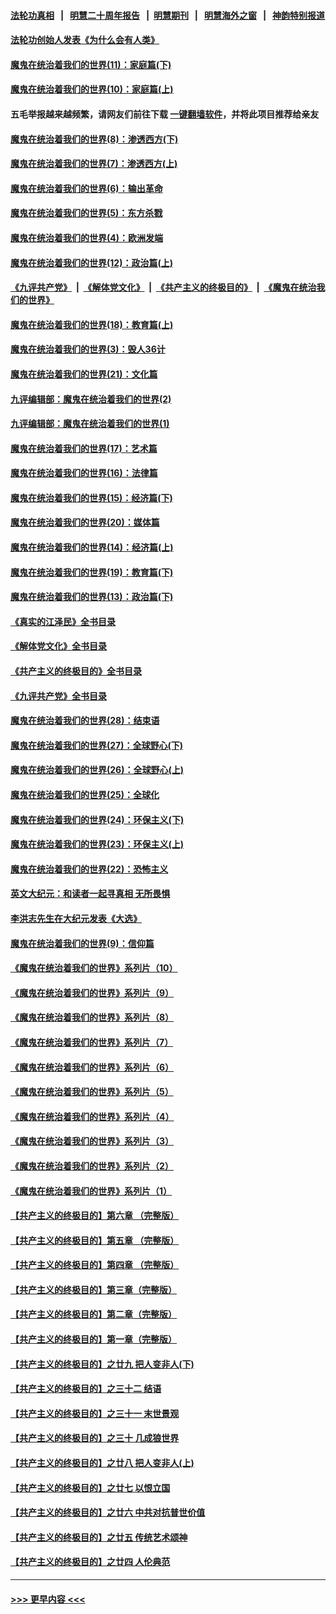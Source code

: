 #### [法轮功真相](https://github.com/gfw-breaker/truth/blob/master/README.md?t=0) &nbsp;&nbsp;|&nbsp;&nbsp; [明慧二十周年报告](https://github.com/gfw-breaker/mh-reports/blob/master/README.md?t=0) &nbsp;&nbsp;|&nbsp;&nbsp;[明慧期刊](https://github.com/gfw-breaker/mh-qikan) &nbsp;&nbsp;|&nbsp;&nbsp; [明慧海外之窗](https://github.com/gfw-breaker/mh-news/blob/master/README.md?t=0) &nbsp;&nbsp;|&nbsp;&nbsp; [神韵特别报道](https://github.com/gfw-breaker/mh-news/blob/master/shenyun.md?t=0)
#### [法轮功创始人发表《为什么会有人类》](../pages/nsc422/n13912117.md?t=02262143) 
#### [魔鬼在统治着我们的世界(11)：家庭篇(下)](../pages/nsc422/n10440961.md?t=02262143) 
#### [魔鬼在统治着我们的世界(10)：家庭篇(上)](../pages/nsc422/n10435448.md?t=02262143) 
#### 五毛举报越来越频繁，请网友们前往下载 [一键翻墙软件](https://github.com/gfw-breaker/ssr-accounts)，并将此项目推荐给亲友
#### [魔鬼在统治着我们的世界(8)：渗透西方(下)](../pages/nsc422/n10429603.md?t=02262143) 
#### [魔鬼在统治着我们的世界(7)：渗透西方(上)](../pages/nsc422/n10426013.md?t=02262143) 
#### [魔鬼在统治着我们的世界(6)：输出革命](../pages/nsc422/n10421536.md?t=02262143) 
#### [魔鬼在统治着我们的世界(5)：东方杀戮](../pages/nsc422/n10417707.md?t=02262143) 
#### [魔鬼在统治着我们的世界(4)：欧洲发端](../pages/nsc422/n10414890.md?t=02262143) 
#### [魔鬼在统治着我们的世界(12)：政治篇(上)](../pages/nsc422/n10444576.md?t=02262143) 
#### [《九评共产党》](https://github.com/begood0513/9ping.md/blob/master/README.md) &nbsp;|&nbsp; [《解体党文化》](../../../../jtdwh.md/blob/master/README.md)  &nbsp;|&nbsp; [《共产主义的终极目的》](../../../../gczydzjmd.md/blob/master/README.md) &nbsp;|&nbsp; [《魔鬼在统治我们的世界》](../../../../mgztzwmdsj.md/blob/master/README.md) 
#### [魔鬼在统治着我们的世界(18)：教育篇(上)](../pages/nsc422/n10526970.md?t=02262143) 
#### [魔鬼在统治着我们的世界(3)：毁人36计](../pages/nsc422/n10411583.md?t=02262143) 
#### [魔鬼在统治着我们的世界(21)：文化篇](../pages/nsc422/n10597706.md?t=02262143) 
#### [九评编辑部：魔鬼在统治着我们的世界(2)](../pages/nsc422/n10410036.md?t=02262143) 
#### [九评编辑部：魔鬼在统治着我们的世界(1)](../pages/nsc422/n10406825.md?t=02262143) 
#### [魔鬼在统治着我们的世界(17)：艺术篇](../pages/nsc422/n10499093.md?t=02262143) 
#### [魔鬼在统治着我们的世界(16)：法律篇](../pages/nsc422/n10485969.md?t=02262143) 
#### [魔鬼在统治着我们的世界(15)：经济篇(下)](../pages/nsc422/n10469975.md?t=02262143) 
#### [魔鬼在统治着我们的世界(20)：媒体篇](../pages/nsc422/n10586579.md?t=02262143) 
#### [魔鬼在统治着我们的世界(14)：经济篇(上)](../pages/nsc422/n10457370.md?t=02262143) 
#### [魔鬼在统治着我们的世界(19)：教育篇(下)](../pages/nsc422/n10564808.md?t=02262143) 
#### [魔鬼在统治着我们的世界(13)：政治篇(下)](../pages/nsc422/n10448270.md?t=02262143) 
#### [《真实的江泽民》全书目录](../pages/nsc422/n13721399.md?t=02262143) 
#### [《解体党文化》全书目录](../pages/nsc422/n13721157.md?t=02262143) 
#### [《共产主义的终极目的》全书目录](../pages/nsc422/n13721048.md?t=02262143) 
#### [《九评共产党》全书目录](../pages/nsc422/n13708085.md?t=02262143) 
#### [魔鬼在统治着我们的世界(28)：结束语](../pages/nsc422/n10936246.md?t=02262143) 
#### [魔鬼在统治着我们的世界(27)：全球野心(下)](../pages/nsc422/n10928319.md?t=02262143) 
#### [魔鬼在统治着我们的世界(26)：全球野心(上)](../pages/nsc422/n10900318.md?t=02262143) 
#### [魔鬼在统治着我们的世界(25)：全球化](../pages/nsc422/n10788205.md?t=02262143) 
#### [魔鬼在统治着我们的世界(24)：环保主义(下)](../pages/nsc422/n10695307.md?t=02262143) 
#### [魔鬼在统治着我们的世界(23)：环保主义(上)](../pages/nsc422/n10688613.md?t=02262143) 
#### [魔鬼在统治着我们的世界(22)：恐怖主义](../pages/nsc422/n10614727.md?t=02262143) 
#### [英文大纪元：和读者一起寻真相 无所畏惧](../pages/nsc422/n12542027.md?t=02262143) 
#### [李洪志先生在大纪元发表《大选》](../pages/nsc422/n12534746.md?t=02262143) 
#### [魔鬼在统治着我们的世界(9)：信仰篇](../pages/nsc422/n10432159.md?t=02262143) 
#### [《魔鬼在统治着我们的世界》系列片（10）](../pages/nsc422/n12292670.md?t=02262143) 
#### [《魔鬼在统治着我们的世界》系列片（9）](../pages/nsc422/n12290859.md?t=02262143) 
#### [《魔鬼在统治着我们的世界》系列片（8）](../pages/nsc422/n12287445.md?t=02262143) 
#### [《魔鬼在统治着我们的世界》系列片（7）](../pages/nsc422/n12283425.md?t=02262143) 
#### [《魔鬼在统治着我们的世界》系列片（6）](../pages/nsc422/n12282314.md?t=02262143) 
#### [《魔鬼在统治着我们的世界》系列片（5）](../pages/nsc422/n12281419.md?t=02262143) 
#### [《魔鬼在统治着我们的世界》系列片（4）](../pages/nsc422/n12274024.md?t=02262143) 
#### [《魔鬼在统治着我们的世界》系列片（3）](../pages/nsc422/n12271322.md?t=02262143) 
#### [《魔鬼在统治着我们的世界》系列片（2）](../pages/nsc422/n12269049.md?t=02262143) 
#### [《魔鬼在统治着我们的世界》系列片（1）](../pages/nsc422/n12267575.md?t=02262143) 
#### [【共产主义的终极目的】第六章 （完整版）](../pages/nsc422/n11428913.md?t=02262143) 
#### [【共产主义的终极目的】第五章 （完整版）](../pages/nsc422/n11428912.md?t=02262143) 
#### [【共产主义的终极目的】第四章 （完整版）](../pages/nsc422/n11428907.md?t=02262143) 
#### [【共产主义的终极目的】第三章（完整版）](../pages/nsc422/n11428848.md?t=02262143) 
#### [【共产主义的终极目的】第二章（完整版）](../pages/nsc422/n11428831.md?t=02262143) 
#### [【共产主义的终极目的】第一章（完整版）](../pages/nsc422/n11417651.md?t=02262143) 
#### [【共产主义的终极目的】之廿九 把人变非人(下)](../pages/nsc422/n11344140.md?t=02262143) 
#### [【共产主义的终极目的】之三十二 结语](../pages/nsc422/n11360535.md?t=02262143) 
#### [【共产主义的终极目的】之三十一 末世景观](../pages/nsc422/n11351129.md?t=02262143) 
#### [【共产主义的终极目的】之三十 几成狼世界](../pages/nsc422/n11348280.md?t=02262143) 
#### [【共产主义的终极目的】之廿八 把人变非人(上)](../pages/nsc422/n11340492.md?t=02262143) 
#### [【共产主义的终极目的】之廿七 以恨立国](../pages/nsc422/n11336944.md?t=02262143) 
#### [【共产主义的终极目的】之廿六 中共对抗普世价值](../pages/nsc422/n11324785.md?t=02262143) 
#### [【共产主义的终极目的】之廿五 传统艺术颂神](../pages/nsc422/n11296396.md?t=02262143) 
#### [【共产主义的终极目的】之廿四 人伦典范](../pages/nsc422/n11296397.md?t=02262143) 

----
#### [ >>> 更早内容 <<< ](../indexes/nsc422-earlier.md)
